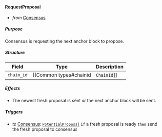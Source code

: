 #### RequestProposal
- _from_ [Consensus](../../consensus-v1.md)

##### Purpose
<!-- --8<-- [start:purpose] -->
Consensus is requesting the next anchor block to propose.
<!-- --8<-- [end:purpose] -->

##### Structure
| Field | Type | Description |
|-------|------|-------------|
| `chain_id` | [[Common types#chainid|`ChainId`]] | the chain in question |

##### Effects

- The newest fresh proposal is sent _or_ the next anchor block will be sent.

##### Triggers
- _to_ [Consensus](../../consensus-v1.md): [`PotentialProposal`](../../consensus/potential-proposal.md)
  `if` a fresh proposal is ready
  `then` send the fresh proposal to consensus

